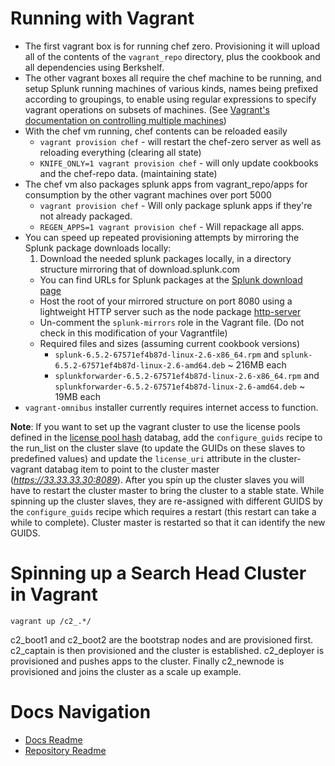 Running with Vagrant
====================
* The first vagrant box is for running chef zero. Provisioning it will upload all of the contents of the `vagrant_repo` directory, plus the cookbook and all dependencies using Berkshelf.
* The other vagrant boxes all require the chef machine to be running, and setup Splunk running machines of various kinds, names being prefixed according to groupings, to enable using regular expressions to specify vagrant operations on subsets of machines. (See [Vagrant's documentation on controlling multiple machines](http://docs.vagrantup.com/v2/multi-machine/))
* With the chef vm running, chef contents can be reloaded easily
  * `vagrant provision chef` - will restart the chef-zero server as well as reloading everything (clearing all state)
  * `KNIFE_ONLY=1 vagrant provision chef` - will only update cookbooks and the chef-repo data. (maintaining state)
* The chef vm also packages splunk apps from vagrant_repo/apps for consumption by the other vagrant machines over port 5000
  * `vagrant provision chef` - Will only package splunk apps if they're not already packaged.
  * `REGEN_APPS=1 vagrant provision chef` - Will repackage all apps.
* You can speed up repeated provisioning attempts by mirroring the Splunk package downloads locally:
  1. Download the needed splunk packages locally, in a directory structure mirroring that of download.splunk.com
    * You can find URLs for Splunk packages at the [Splunk download page](http://splunk.com/download)
  * Host the root of your mirrored structure on port 8080 using a lightweight HTTP server such as the node package [http-server](https://npmjs.org/package/http-server)
  * Un-comment the `splunk-mirrors` role in the Vagrant file. (Do not check in this modification of your Vagrantfile)
  * Required files and sizes (assuming current cookbook versions)
    * `splunk-6.5.2-67571ef4b87d-linux-2.6-x86_64.rpm` and `splunk-6.5.2-67571ef4b87d-linux-2.6-amd64.deb` ~ 216MB each
    * `splunkforwarder-6.5.2-67571ef4b87d-linux-2.6-x86_64.rpm` and `splunkforwarder-6.5.2-67571ef4b87d-linux-2.6-amd64.deb` ~ 19MB each
* `vagrant-omnibus` installer currently requires internet access to function.

**Note**:
If you want to set up the vagrant cluster to use the license pools defined in the [license pool hash](databags.md#license-pool-hash) databag, add the `configure_guids` recipe to the run_list on the cluster slave (to update the GUIDs on these slaves to predefined values) and update the `license_uri` attribute in the cluster-vagrant databag item to point to the cluster master (_https://33.33.33.30:8089_).
After you spin up the cluster slaves you will have to restart the cluster master to bring the cluster to a stable state. While spinning up the cluster slaves, they are re-assigned with different GUIDS by the `configure_guids` recipe which requires a restart (this restart can take a while to complete). Cluster master is restarted so that it can identify the new GUIDS.

# Spinning up a Search Head Cluster in Vagrant

<code>vagrant up /c2_.*/</code>

c2_boot1 and c2_boot2 are the bootstrap nodes and are provisioned first. c2_captain is then provisioned and the cluster is established. c2_deployer is provisioned and pushes apps to the cluster. Finally c2_newnode is provisioned and joins the cluster as a scale up example.

Docs Navigation
===============
* [Docs Readme](README.md)
* [Repository Readme](../README.md)
